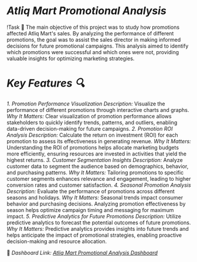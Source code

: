 # *Atliq Mart Promotional Analysis*

!Task 🎯
The main objective of this project was to study how promotions affected Atliq Mart's sales. By analyzing the performance of different promotions, the goal was to assist the sales director in making informed decisions for future promotional campaigns. This analysis aimed to identify which promotions were successful and which ones were not, providing valuable insights for optimizing marketing strategies.

# *Key Features 🔍*
*1. Promotion Performance Visualization*
    *Description:* Visualize the performance of different promotions through interactive charts and graphs.
    *Why It Matters:* Clear visualization of promotion performance allows stakeholders to quickly identify trends, patterns, and outliers, enabling data-driven decision-making for future campaigns.
*2. Promotion ROI Analysis*
    *Description:* Calculate the return on investment (ROI) for each promotion to assess its effectiveness in generating revenue.
    *Why It Matters:* Understanding the ROI of promotions helps allocate marketing budgets more efficiently, ensuring resources are invested in activities that yield the highest returns.
*3. Customer Segmentation Insights*
    *Description:* Analyze customer data to segment the audience based on demographics, behavior, and purchasing patterns.
    *Why It Matters:* Tailoring promotions to specific customer segments enhances relevance and engagement, leading to higher conversion rates and customer satisfaction.
*4. Seasonal Promotion Analysis*
    *Description:* Evaluate the performance of promotions across different seasons and holidays.
    *Why It Matters:* Seasonal trends impact consumer behavior and purchasing decisions. Analyzing promotion effectiveness by season helps optimize campaign timing and messaging for maximum impact.
*5. Predictive Analytics for Future Promotions*
    *Description:* Utilize predictive analytics to forecast the potential outcomes of future promotions.
    *Why It Matters:* Predictive analytics provides insights into future trends and helps anticipate the impact of promotional strategies, enabling proactive decision-making and resource allocation.

📂 *Dashboard Link: [Atliq Mart Promotional Analysis Dashboard](https://app.powerbi.com/view?r=eyJrIjoiNDU5NGJlMzYtYzFkOC00ODhjLWJlYjYtNWFlYzM1ZDU5NTY0IiwidCI6ImRmODY3OWNkLWE4MGUtNDVkOC05OWFjLWM4M2VkN2ZmOTVhMCJ9)*
